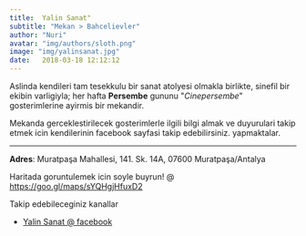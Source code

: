 ```yaml
---
title:  Yalin Sanat"
subtitle: "Mekan > Bahcelievler"
author: "Nuri"
avatar: "img/authors/sloth.png"
image: "img/yalinsanat.jpg"
date:   2018-03-18 12:12:12
---
```


Aslinda kendileri tam tesekkulu bir sanat atolyesi olmakla birlikte, sinefil bir ekibin varligiyla; her hafta **Persembe** gununu "_Cinepersembe_" gosterimlerine ayirmis bir mekandir. 

Mekanda gerceklestirilecek gosterimlerle ilgili bilgi almak ve duyurulari takip etmek icin kendilerinin facebook sayfasi takip edebilirsiniz. yapmaktalar.


----

**Adres**: Muratpaşa Mahallesi, 141. Sk. 14A, 07600 Muratpaşa/Antalya

Haritada goruntulemek icin soyle buyrun! @ https://goo.gl/maps/sYQHgjHfuxD2

Takip edebileceginiz kanallar
- [Yalin Sanat @ facebook](https://www.facebook.com/AtolyeYalin/) 
